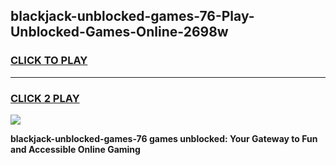 
## blackjack-unblocked-games-76-Play-Unblocked-Games-Online-2698w
<h3>
<a href="https://premium76.site?title=blackjack-unblocked-games-76&ref=25A">CLICK TO PLAY</a></h3>
<hr>

<h3>
<a href="https://premium76.site?title=blackjack-unblocked-games-76&ref=25A">CLICK 2 PLAY</a>
  
</h3>

<a href="https://premium76.site?title=blackjack-unblocked-games-76&ref=25A"><img src="https://clearcache.store/games.png"></a>


**blackjack-unblocked-games-76 games unblocked: Your Gateway to Fun and Accessible Online Gaming**
